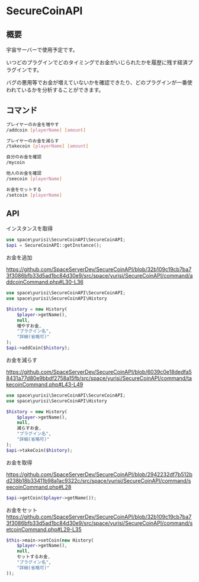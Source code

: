 # SecureCoinAPI

## 概要　
宇宙サーバーで使用予定です。

いつどのプラグインでどのタイミングでお金がいじられたかを履歴に残す経済プラグインです。

バグの悪用等でお金が増えていないかを確認できたり、どのプラグインが一番使われているかを分析することができます。


## コマンド

```bash
プレイヤーのお金を増やす
/addcoin [playerName] [amount]

プレイヤーのお金を減らす
/takecoin [playerName] [amount]

自分のお金を確認
/mycoin

他人のお金を確認
/seecoin [playerName]

お金をセットする
/setcoin [playerName]
```

## API

インスタンスを取得
```php
use space\yurisi\SecureCoinAPI\SecureCoinAPI;
$api = SecureCoinAPI::getInstance();
```

お金を追加

https://github.com/SpaceServerDev/SecureCoinAPI/blob/32b109c19cb7ba73f3086bfb33d5ad1bc84d30e9/src/space/yurisi/SecureCoinAPI/command/addcoinCommand.php#L30-L36
```php
use space\yurisi\SecureCoinAPI\SecureCoinAPI;
use space\yurisi\SecureCoinAPI\History

$history = new History(
    $player->getName(),
    null,
    増やすお金,
    "プラグイン名",
    "詳細(省略可)"
);
$api->addCoin($history);
```

お金を減らす

https://github.com/SpaceServerDev/SecureCoinAPI/blob/6039c0e18dedfa58431a77d80e9bbdf2758a15fb/src/space/yurisi/SecureCoinAPI/command/takecoinCommand.php#L43-L49
```php
use space\yurisi\SecureCoinAPI\SecureCoinAPI;
use space\yurisi\SecureCoinAPI\History

$history = new History(
    $player->getName(),
    null,
    減らすお金,
    "プラグイン名",
    "詳細(省略可)"
);
$api->takeCoin($history);
```

お金を取得

https://github.com/SpaceServerDev/SecureCoinAPI/blob/2942232df7b512bd238b18b33411b98a1ac9322c/src/space/yurisi/SecureCoinAPI/command/seecoinCommand.php#L28
```php
$api->getCoin($player->getName());
```

お金をセット
https://github.com/SpaceServerDev/SecureCoinAPI/blob/32b109c19cb7ba73f3086bfb33d5ad1bc84d30e9/src/space/yurisi/SecureCoinAPI/command/setcoinCommand.php#L29-L35

```php
$this->main->setCoin(new History(
    $player->getName(),
    null,
    セットするお金,
    "プラグイン名",
    "詳細(省略可)"
));
```
